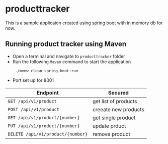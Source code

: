 # producttracker
This is a sample applicaion created using spring boot with in memory db for now. 
## Running product tracker using Maven
 - Open a terminal and navigate to `producttracker` folder
 - Run the following `Maven` command to start the application
   ```
    ./mvnw clean spring-boot:run
   ```
  - Port set up for 8001

  | Endpoint                                                          | Secured              |
  | ----------------------------------------------------------------- | ---------------------|
  | `GET /api/v1/product`                                             | get list of products |
  | `POST /api/v1/product`                                            | creeate new products | 
  | `GET /api/v1/product/{number}`                                    | get single product   |                            
  | `PUT /api/v1/product/{number}`                                    | update prduct        |
  | `DELETE /api/v1/product/{number}`                                 | remove product       |

